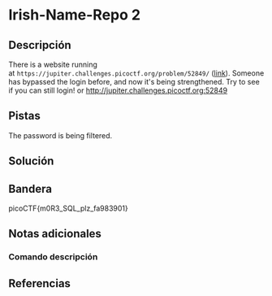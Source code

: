 # Irish-Name-Repo 2

## Descripción
There is a website running at `https://jupiter.challenges.picoctf.org/problem/52849/` ([link](https://jupiter.challenges.picoctf.org/problem/52849/)). Someone has bypassed the login before, and now it's being strengthened. Try to see if you can still login! or http://jupiter.challenges.picoctf.org:52849

## Pistas
The password is being filtered.

## Solución


## Bandera

picoCTF{m0R3_SQL_plz_fa983901}

## Notas adicionales


### Comando    descripción


## Referencias